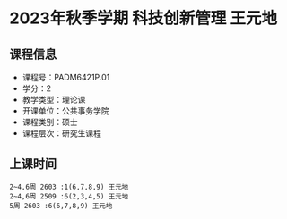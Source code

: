 # 2023年秋季学期 科技创新管理 王元地






## 课程信息

- 课程号：PADM6421P.01
- 学分：2
- 教学类型：理论课
- 开课单位：公共事务学院
- 课程类别：硕士
- 课程层次：研究生课程

## 上课时间

```
2~4,6周 2603 :1(6,7,8,9) 王元地
2~4,6周 2509 :6(2,3,4,5) 王元地
5周 2603 :6(6,7,8,9) 王元地
```

